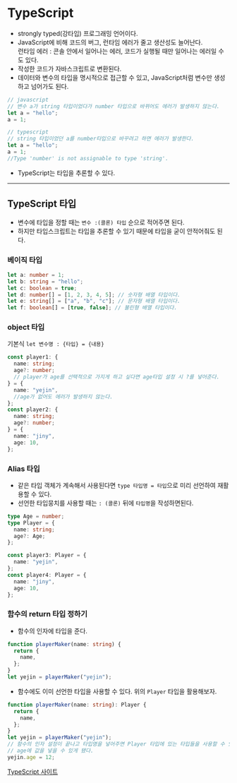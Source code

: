 # TypeScript

- strongly typed(강타입) 프로그래밍 언어이다.
- JavaScript에 비해 코드의 버그, 런타임 에러가 줄고 생산성도 늘어난다.  
  런타임 에러 : 콘솔 안에서 일어나는 에러, 코드가 실행될 때만 일어나는 에러일 수도 있다.
- 작성한 코드가 자바스크립트로 변환된다.
- 데이터와 변수의 타입을 명시적으로 접근할 수 있고, JavaScript처럼 변수만 생성하고 넘어가도 된다.

```javascript
// javascript
// 변수 a가 string 타입이었다가 number 타입으로 바뀌어도 에러가 발생하지 않는다.
let a = "hello";
a = 1;
```

```typescript
// typescript
// string 타입이었던 a를 number타입으로 바꾸려고 하면 에러가 발생한다.
let a = "hello";
a = 1;
//Type 'number' is not assignable to type 'string'.
```

- TypeScript는 타입을 추론할 수 있다.

---

## TypeScript 타입

- 변수에 타입을 정할 때는 `변수 :(콜론) 타입` 순으로 적어주면 된다.
- 하지만 타입스크립트는 타입을 추론할 수 있기 때문에 타입을 굳이 안적어줘도 된다.

### 베이직 타입

```typescript
let a: number = 1;
let b: string = "hello";
let c: boolean = true;
let d: number[] = [1, 2, 3, 4, 5]; // 숫자형 배열 타입이다.
let e: string[] = ["a", "b", "c"]; // 문자형 배열 타입이다.
let f: boolean[] = [true, false]; // 불린형 배열 타입이다.
```

### object 타입

기본식 `let 변수명 : {타입} = {내용}`

```typescript
const player1: {
  name: string;
  age?: number;
  // player가 age를 선택적으로 가지게 하고 싶다면 age타입 설정 시 ?를 넣어준다.
} = {
  name: "yejin",
  //age가 없어도 에러가 발생하지 않는다.
};
const player2: {
  name: string;
  age?: number;
} = {
  name: "jiny",
  age: 10,
};
```

### Alias 타입

- 같은 타입 객체가 계속해서 사용된다면 `type 타입명 = 타입`으로 미리 선언하여 재활용할 수 있다.
- 선언한 타입뭉치를 사용할 때는 `: (콜론)` 뒤에 `타입명`을 작성하면된다.

```typescript
type Age = number;
type Player = {
  name: string;
  age?: Age;
};

const player3: Player = {
  name: "yejin",
};
const player4: Player = {
  name: "jiny",
  age: 10,
};
```

### 함수의 return 타입 정하기

- 함수의 인자에 타입을 준다.

```typescript
function playerMaker(name: string) {
  return {
    name,
  };
}
let yejin = playerMaker("yejin");
```

- 함수에도 이미 선언한 타입을 사용할 수 있다. 위의 `Player` 타입을 활용해보자.

```typescript
function playerMaker(name: string): Player {
  return {
    name,
  };
}
let yejin = playerMaker("yejin");
// 함수의 인자 설정이 끝나고 타입명을 넣어주면 Player 타입에 있는 타입들을 사용할 수 있다.
// age에 값을 넣을 수 있게 됐다.
yejin.age = 12;
```

[TypeScript 사이트](https://www.typescriptlang.org/ko/)
